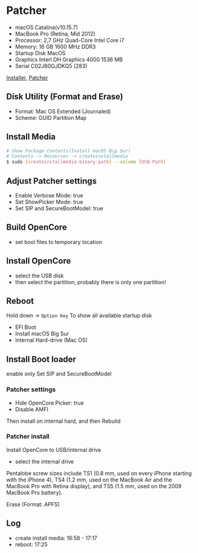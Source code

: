 # Patcher

- macOS Catalina(v10.15.7)
- MacBook Pro (Retina, Mid 2012)
- Processor: 2,7 GHz Quad-Core Intel Core i7
- Memory: 16 GB 1600 MHz DDR3
- Startup Disk MacOS
- Graphics Interl DH Graphics 4000 1536 MB
- Serial C02J80GJDKQ5 (283)

[Installer][installer], [Patcher][patcher]

## Disk Utility (Format and Erase)

- Format: Mac OS Extended (Journaled)
- Scheme: GUID Partition Map

## Install Media

```sh
# Show Package Contents(Install macOS Big Sur)
# Contents -> Recources -> createinstallmedia
$ sudo [createinstallmedia-binary-path] --volume [USB-Path]
```

## Adjust Patcher settings

- Enable Verbose Mode: true
- Set ShowPicker Mode: true
- Set SIP and SecureBootModel: true

## Build OpenCore

- set bool files to temporary location

## Install OpenCore

- select the USB disk
- then select the partition, probably there is only one partition!

## Reboot

Hold down -> `Option Key` To show all available startup disk

- EFI Boot
- Install macOS Big Sur
- Internal Hard-drive (Mac OS)

## Install Boot loader

enable only Set SIP and SecureBootModel

### Patcher settings

- Hide OpenCore Picker: true
- Disable AMFI

Then install on internal hard, and then Rebuild

### Patcher install

Install OpenCore to USB/internal drive

- select the internal drive

Pentalobe screw sizes include TS1 (0.8 mm, used on every iPhone starting with the iPhone 4), TS4 (1.2 mm, used on the MacBook Air and the MacBook Pro with Retina display), and TS5 (1.5 mm, used on the 2009 MacBook Pro battery).

Erase (Format: APFS)

## Log

- create install media: 16:58 - 17:17
- reboot: 17:25

[installer]: https://mrmacintosh.com/macos-big-sur-full-installer-database-download-directly-from-apple/ "installer"
[patcher]: https://dortania.github.io/OpenCore-Legacy-Patcher/WINDOWS.html#creating-the-installer "patcher"
